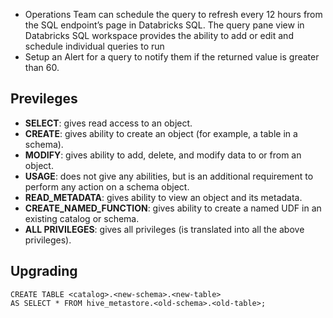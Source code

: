 - Operations Team can schedule the query to refresh every 12 hours from the SQL endpoint’s page in Databricks SQL. The query pane view in Databricks SQL workspace provides the ability to add or edit and schedule individual queries to run
- Setup an Alert for a query to notify them if the returned value is greater than 60.


 ## Previleges

- **SELECT**: gives read access to an object.
- **CREATE**: gives ability to create an object (for example, a table in a schema).
- **MODIFY**: gives ability to add, delete, and modify data to or from an object.
- **USAGE**: does not give any abilities, but is an additional requirement to perform any action on a schema object.
- **READ_METADATA**: gives ability to view an object and its metadata.
- **CREATE_NAMED_FUNCTION**: gives ability to create a named UDF in an existing catalog or schema.
- **ALL PRIVILEGES**: gives all privileges (is translated into all the above privileges).

## Upgrading
```
CREATE TABLE <catalog>.<new-schema>.<new-table>
AS SELECT * FROM hive_metastore.<old-schema>.<old-table>;
```
